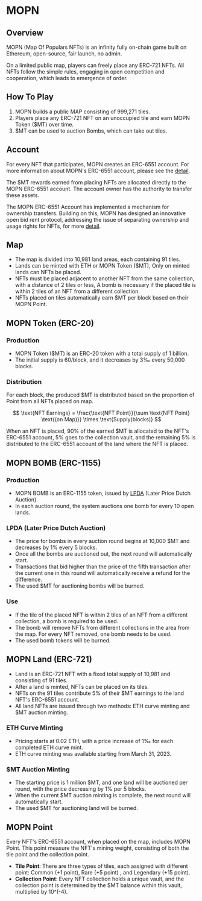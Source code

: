 # MOPN

## Overview

MOPN (Map Of Populars NFTs) is an infinity fully on-chain game built on Ethereum, open-source, fair launch, no admin.

On a limited public map, players can freely place any ERC-721 NFTs. All NFTs follow the simple rules, engaging in open competition and cooperation, which leads to emergence of order.

## How To Play

1. MOPN builds a public MAP consisting of 999,271 tiles.
2. Players place any ERC-721 NFT on an unoccupied tile and earn MOPN Token ($MT) over time.
3. $MT can be used to auction Bombs, which can take out tiles.

## Account

For every NFT that participates, MOPN creates an ERC-6551 account. For more information about MOPN's ERC-6551 account, please see the [detail](mopn-erc-6551-account.md).

The $MT rewards earned from placing NFTs are allocated directly to the MOPN ERC-6551 account. The account owner has the authority to transfer these assets.

The MOPN ERC-6551 Account has implemented a mechanism for ownership transfers. Building on this, MOPN has designed an innovative open bid rent protocol, addressing the issue of separating ownership and usage rights for NFTs, for more [detail](open-bid-rent.md).

## Map

* The map is divided into 10,981 land areas, each containing 91 tiles.
* Lands can be minted with ETH or MOPN Token ($MT), Only on minted lands can NFTs be placed.
* NFTs must be placed adjacent to another NFT from the same collection, with a distance of 2 tiles or less, A bomb is necessary if the placed tile is within 2 tiles of an NFT from a different collection.
* NFTs placed on tiles automatically earn $MT per block based on their MOPN Point.

## MOPN Token (ERC-20)

### Production

* MOPN Token ($MT) is an ERC-20 token with a total supply of 1 billion.
* The initial supply is 60/block, and it decreases by 3‰ every 50,000 blocks.

### Distribution

For each block, the produced $MT is distributed based on the proportion of Point from all NFTs placed on map.

$$
\text{NFT Earnings} = \frac{\text{NFT Point}}{\sum \text{NFT Point} \text{(on Map)}} \times \text{Supply(blocks)}
$$

When an NFT is placed, 90% of the earned $MT is allocated to the NFT's ERC-6551 account, 5% goes to the collection vault, and the remaining 5% is distributed to the ERC-6551 account of the land where the NFT is placed.

## MOPN BOMB (ERC-1155)

### Production

* MOPN BOMB is an ERC-1155 token, issued by [LPDA](./#lpda-later-price-dutch-auction) (Later Price Dutch Auction).
* In each auction round, the system auctions one bomb for every 10 open lands.

### LPDA (Later Price Dutch Auction)

* The price for bombs in every auction round begins at 10,000 $MT and decreases by 1% every 5 blocks.
* Once all the bombs are auctioned out, the next round will automatically start.
* Transactions that bid higher than the price of the fifth transaction after the current one in this round will automatically receive a refund for the difference.
* The used $MT for auctioning bombs will be burned.

### Use

* If the tile of the placed NFT is within 2 tiles of an NFT from a different collection, a bomb is required to be used.
* The bomb will remove NFTs from different collections in the area from the map. For every NFT removed, one bomb needs to be used.
* The used bomb tokens will be burned.

## MOPN Land (ERC-721)

* Land is an ERC-721 NFT with a fixed total supply of 10,981 and consisting of 91 tiles.
* After a land is minted, NFTs can be placed on its tiles.
* NFTs on the 91 tiles contribute 5% of their $MT earnings to the land NFT's ERC-6551 account.
* All land NFTs are issued through two methods: ETH curve minting and $MT auction minting.

### ETH Curve Minting

* Pricing starts at 0.02 ETH, with a price increase of 1‰ for each completed ETH curve mint.
* ETH curve minting was available starting from March 31, 2023.

### $MT Auction Minting

* The starting price is 1 million $MT, and one land will be auctioned per round, with the price decreasing by 1% per 5 blocks.
* When the current $MT auction minting is complete, the next round will automatically start.
* The used $MT for auctioning land will be burned.

## MOPN Point

Every NFT's ERC-6551 account, when placed on the map, includes MOPN Point. This point measure the NFT's mining weight, consisting of both the tile point and the collection point.

* **Tile Point**: There are three types of tiles, each assigned with different point: Common (+1 point), Rare (+5 point) , and Legendary (+15 point).
* **Collection Point**: Every NFT collection holds a unique vault, and the collection point is determined by the $MT balance within this vault, multiplied by 10^(-4).
